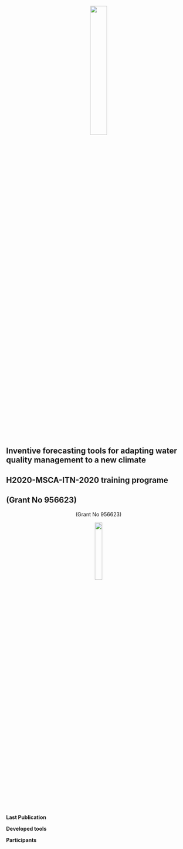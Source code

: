 <p align="center">
<img src="https://github.com/dmbettin/inventWater/blob/main/logo_principal_inventWater_color%2Bbaseline.png" width="30%">
</p>


## Inventive forecasting tools for adapting water quality management to a new climate
## H2020-MSCA-ITN-2020 training programe
## (Grant No 956623)

<p # align="center">
(Grant No 956623)
</p>

<p align="center">
<img src="https://github.com/dmbettin/inventWater/blob/main/EuropeFlag.png" width="20%">
</p>


**Last Publication**

**Developed tools**

**Participants**



